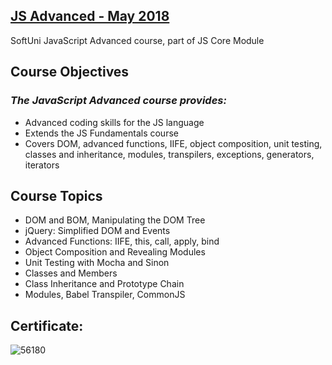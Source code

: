 ## [JS Advanced - May 2018](https://softuni.bg/trainings/1969/js-advanced-june-2018)
SoftUni JavaScript Advanced course, part of JS Core Module

## Course Objectives
### **_The JavaScript Advanced course provides:_**

 - Advanced coding skills for the JS language
 - Extends the JS Fundamentals course
 - Covers DOM, advanced functions, IIFE, object composition, unit testing, classes and inheritance, modules, transpilers, exceptions, generators, iterators


## Course Topics
 - DOM and BOM, Manipulating the DOM Tree
 - jQuery: Simplified DOM and Events
 - Advanced Functions: IIFE, this, call, apply, bind
 - Object Composition and Revealing Modules
 - Unit Testing with Mocha and Sinon
 - Classes and Members
 - Class Inheritance and Prototype Chain
 - Modules, Babel Transpiler, CommonJS
 
 ## Certificate:

![56180](https://user-images.githubusercontent.com/16088420/44111028-0224cd0e-a00a-11e8-8977-2f77ba701d59.jpg)
